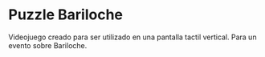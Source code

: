 # Puzzle Bariloche

Videojuego creado para ser utilizado en una pantalla tactil vertical. Para un evento sobre Bariloche.
